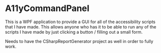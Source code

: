# A11yCommandPanel
This is a WPF application to provide a GUI for all of the accessibility scripts that I have made. This allows anyone who has it to be able to run any of the scripts I have made by just clicking a button / filling out a small form. 

Needs to have the CSharpReportGenerator project as well in order to fully work.
